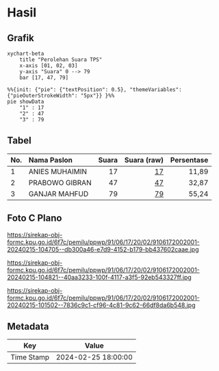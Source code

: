 # Hasil

## Grafik

```mermaid
xychart-beta
    title "Perolehan Suara TPS"
    x-axis [01, 02, 03]
    y-axis "Suara" 0 --> 79
    bar [17, 47, 79]
```

```mermaid
%%{init: {"pie": {"textPosition": 0.5}, "themeVariables": {"pieOuterStrokeWidth": "5px"}} }%%
pie showData
    "1" : 17
    "2" : 47
    "3" : 79
```

## Tabel

| No. | Nama Paslon    | Suara | Suara (raw) | Persentase |
|:--- |:-------------- | -----:| -----------:| ----------:|
| 1   | ANIES MUHAIMIN | 17    | [17][p-1]   | 11,89      |
| 2   | PRABOWO GIBRAN | 47    | [47][p-2]   | 32,87      |
| 3   | GANJAR MAHFUD  | 79    | [79][p-3]   | 55,24      |


[p-1]: https://github.com/gigit-pemilu/pemilu-2024-91-papua/blob/main/pilpres/hitung-suara/sub/91-papua/sub/06-biak-numfor/sub/17-orkeri/sub/2002-yenbepon/sub/001-tps/sub/paslon-1.txt
[p-2]: https://github.com/gigit-pemilu/pemilu-2024-91-papua/blob/main/pilpres/hitung-suara/sub/91-papua/sub/06-biak-numfor/sub/17-orkeri/sub/2002-yenbepon/sub/001-tps/sub/paslon-2.txt
[p-3]: https://github.com/gigit-pemilu/pemilu-2024-91-papua/blob/main/pilpres/hitung-suara/sub/91-papua/sub/06-biak-numfor/sub/17-orkeri/sub/2002-yenbepon/sub/001-tps/sub/paslon-3.txt

## Foto C Plano

https://sirekap-obj-formc.kpu.go.id/6f7c/pemilu/ppwp/91/06/17/20/02/9106172002001-20240215-104705--db300a46-e7d9-4152-b179-bb437602caae.jpg

https://sirekap-obj-formc.kpu.go.id/6f7c/pemilu/ppwp/91/06/17/20/02/9106172002001-20240215-104821--40aa3233-100f-4117-a3f5-92eb543327ff.jpg

https://sirekap-obj-formc.kpu.go.id/6f7c/pemilu/ppwp/91/06/17/20/02/9106172002001-20240215-101502--7836c9c1-cf96-4c81-9c62-66df8da6b548.jpg


## Metadata

| Key        | Value               |
| ---------- | ------------------- |
| Time Stamp | 2024-02-25 18:00:00 |



